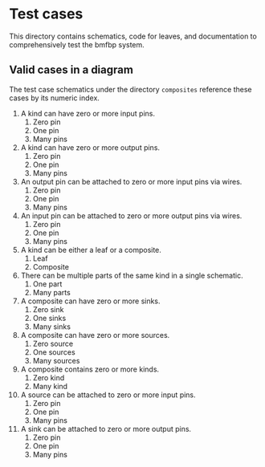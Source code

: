 # Test cases

This directory contains schematics, code for leaves, and documentation to
comprehensively test the bmfbp system.

## Valid cases in a diagram

The test case schematics under the directory `composites` reference these
cases by its numeric index.

1. A kind can have zero or more input pins.
    1. Zero pin
    2. One pin
    3. Many pins
2. A kind can have zero or more output pins.
    1. Zero pin
    2. One pin
    3. Many pins
3. An output pin can be attached to zero or more input pins via wires.
    1. Zero pin
    2. One pin
    3. Many pins
4. An input pin can be attached to zero or more output pins via wires.
    1. Zero pin
    2. One pin
    3. Many pins
5. A kind can be either a leaf or a composite.
    1. Leaf
    2. Composite
6. There can be multiple parts of the same kind in a single schematic.
    1. One part
    2. Many parts
7. A composite can have zero or more sinks.
    1. Zero sink
    2. One sinks
    3. Many sinks
8. A composite can have zero or more sources.
    1. Zero source
    2. One sources
    3. Many sources
9. A composite contains zero or more kinds.
    1. Zero kind
    2. Many kind
10. A source can be attached to zero or more input pins.
    1. Zero pin
    2. One pin
    3. Many pins
11. A sink can be attached to zero or more output pins.
    1. Zero pin
    2. One pin
    3. Many pins
